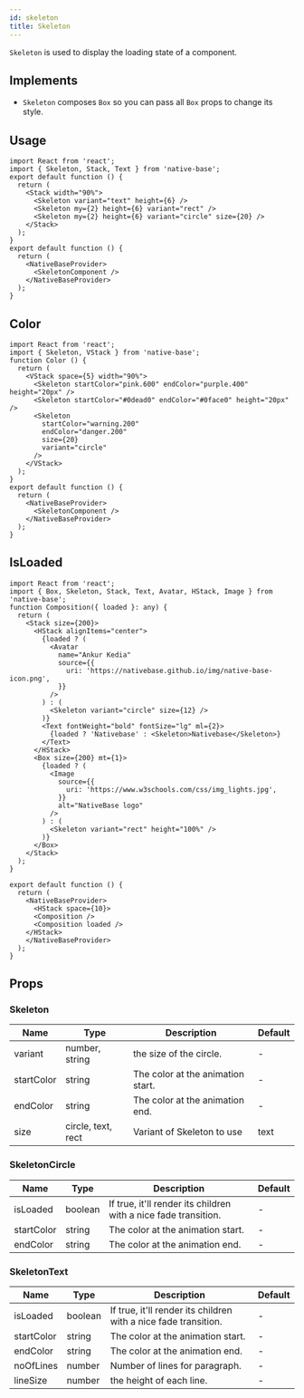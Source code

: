 ```yaml
---
id: skeleton
title: Skeleton
---
```


`Skeleton` is used to display the loading state of a component.

## Implements

- `Skeleton` composes `Box` so you can pass all `Box` props to change its style.

## Usage

```SnackPlayer name=Skeleton%20Usage
import React from 'react';
import { Skeleton, Stack, Text } from 'native-base';
export default function () {
  return (
    <Stack width="90%">
      <Skeleton variant="text" height={6} />
      <Skeleton my={2} height={6} variant="rect" />
      <Skeleton my={2} height={6} variant="circle" size={20} />
    </Stack>
  );
}
export default function () {
  return (
    <NativeBaseProvider>
      <SkeletonComponent />
    </NativeBaseProvider>
  );
}
```

## Color

```SnackPlayer name=Skeleton%20Text
import React from 'react';
import { Skeleton, VStack } from 'native-base';
function Color () {
  return (
    <VStack space={5} width="90%">
      <Skeleton startColor="pink.600" endColor="purple.400" height="20px" />
      <Skeleton startColor="#0dead0" endColor="#0face0" height="20px" />
      <Skeleton
        startColor="warning.200"
        endColor="danger.200"
        size={20}
        variant="circle"
      />
    </VStack>
  );
}
export default function () {
  return (
    <NativeBaseProvider>
      <SkeletonComponent />
    </NativeBaseProvider>
  );
}
```

## IsLoaded

```SnackPlayer name=Skeleton%20IsLoaded
import React from 'react';
import { Box, Skeleton, Stack, Text, Avatar, HStack, Image } from 'native-base';
function Composition({ loaded }: any) {
  return (
    <Stack size={200}>
      <HStack alignItems="center">
        {loaded ? (
          <Avatar
            name="Ankur Kedia"
            source={{
              uri: 'https://nativebase.github.io/img/native-base-icon.png',
            }}
          />
        ) : (
          <Skeleton variant="circle" size={12} />
        )}
        <Text fontWeight="bold" fontSize="lg" ml={2}>
          {loaded ? 'Nativebase' : <Skeleton>Nativebase</Skeleton>}
        </Text>
      </HStack>
      <Box size={200} mt={1}>
        {loaded ? (
          <Image
            source={{
              uri: 'https://www.w3schools.com/css/img_lights.jpg',
            }}
            alt="NativeBase logo"
          />
        ) : (
          <Skeleton variant="rect" height="100%" />
        )}
      </Box>
    </Stack>
  );
}

export default function () {
  return (
    <NativeBaseProvider>
      <HStack space={10}>
      <Composition />
      <Composition loaded />
    </HStack>
    </NativeBaseProvider>
  );
}
```

## Props

### Skeleton

| Name       | Type               | Description                       | Default |
| ---------- | ------------------ | --------------------------------- | ------- |
| variant    | number, string     | the size of the circle.           | -       |
| startColor | string             | The color at the animation start. | -       |
| endColor   | string             | The color at the animation end.   | -       |
| size       | circle, text, rect | Variant of Skeleton to use        | text    |

### SkeletonCircle

| Name       | Type    | Description                                                     | Default |
| ---------- | ------- | --------------------------------------------------------------- | ------- |
| isLoaded   | boolean | If true, it'll render its children with a nice fade transition. | -       |
| startColor | string  | The color at the animation start.                               | -       |
| endColor   | string  | The color at the animation end.                                 | -       |

### SkeletonText

| Name       | Type    | Description                                                     | Default |
| ---------- | ------- | --------------------------------------------------------------- | ------- |
| isLoaded   | boolean | If true, it'll render its children with a nice fade transition. | -       |
| startColor | string  | The color at the animation start.                               | -       |
| endColor   | string  | The color at the animation end.                                 | -       |
| noOfLines  | number  | Number of lines for paragraph.                                  | -       |
| lineSize   | number  | the height of each line.                                        | -       |

